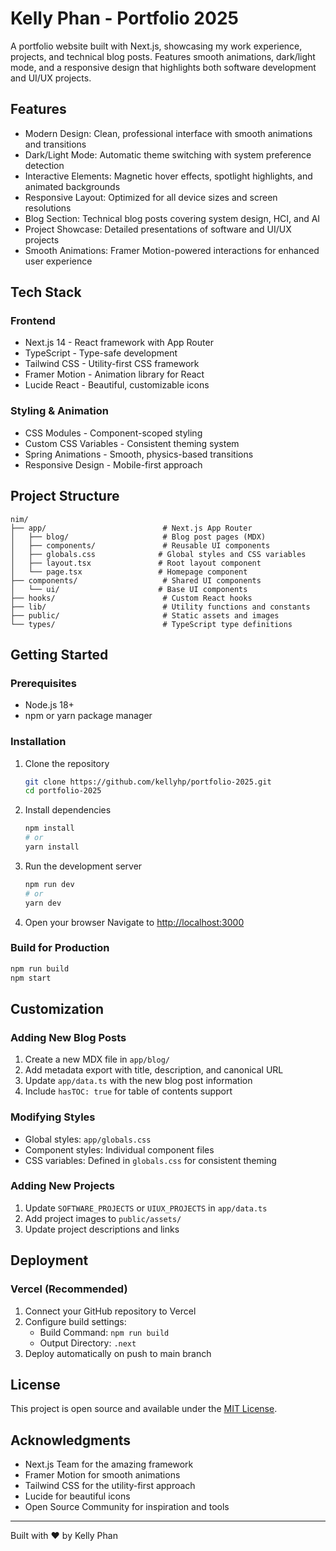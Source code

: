 # Kelly Phan - Portfolio 2025

A portfolio website built with Next.js, showcasing my work experience, projects, and technical blog posts. Features smooth animations, dark/light mode, and a responsive design that highlights both software development and UI/UX projects.

## Features

- Modern Design: Clean, professional interface with smooth animations and transitions
- Dark/Light Mode: Automatic theme switching with system preference detection
- Interactive Elements: Magnetic hover effects, spotlight highlights, and animated backgrounds
- Responsive Layout: Optimized for all device sizes and screen resolutions
- Blog Section: Technical blog posts covering system design, HCI, and AI
- Project Showcase: Detailed presentations of software and UI/UX projects
- Smooth Animations: Framer Motion-powered interactions for enhanced user experience

## Tech Stack

### Frontend
- Next.js 14 - React framework with App Router
- TypeScript - Type-safe development
- Tailwind CSS - Utility-first CSS framework
- Framer Motion - Animation library for React
- Lucide React - Beautiful, customizable icons

### Styling & Animation
- CSS Modules - Component-scoped styling
- Custom CSS Variables - Consistent theming system
- Spring Animations - Smooth, physics-based transitions
- Responsive Design - Mobile-first approach

## Project Structure

```
nim/
├── app/                          # Next.js App Router
│   ├── blog/                     # Blog post pages (MDX)
│   ├── components/               # Reusable UI components
│   ├── globals.css              # Global styles and CSS variables
│   ├── layout.tsx               # Root layout component
│   └── page.tsx                 # Homepage component
├── components/                   # Shared UI components
│   └── ui/                      # Base UI components
├── hooks/                        # Custom React hooks
├── lib/                          # Utility functions and constants
├── public/                       # Static assets and images
└── types/                        # TypeScript type definitions
```

## Getting Started

### Prerequisites
- Node.js 18+ 
- npm or yarn package manager

### Installation

1. Clone the repository
   ```bash
   git clone https://github.com/kellyhp/portfolio-2025.git
   cd portfolio-2025
   ```

2. Install dependencies
   ```bash
   npm install
   # or
   yarn install
   ```

3. Run the development server
   ```bash
   npm run dev
   # or
   yarn dev
   ```

4. Open your browser
   Navigate to [http://localhost:3000](http://localhost:3000)

### Build for Production

```bash
npm run build
npm start
```


## Customization

### Adding New Blog Posts
1. Create a new MDX file in `app/blog/`
2. Add metadata export with title, description, and canonical URL
3. Update `app/data.ts` with the new blog post information
4. Include `hasTOC: true` for table of contents support

### Modifying Styles
- Global styles: `app/globals.css`
- Component styles: Individual component files
- CSS variables: Defined in `globals.css` for consistent theming

### Adding New Projects
1. Update `SOFTWARE_PROJECTS` or `UIUX_PROJECTS` in `app/data.ts`
2. Add project images to `public/assets/`
3. Update project descriptions and links

## Deployment

### Vercel (Recommended)
1. Connect your GitHub repository to Vercel
2. Configure build settings:
   - Build Command: `npm run build`
   - Output Directory: `.next`
3. Deploy automatically on push to main branch


## License

This project is open source and available under the [MIT License](LICENSE).

## Acknowledgments

- Next.js Team for the amazing framework
- Framer Motion for smooth animations
- Tailwind CSS for the utility-first approach
- Lucide for beautiful icons
- Open Source Community for inspiration and tools

---

Built with ❤️ by Kelly Phan
